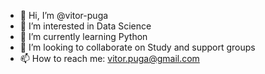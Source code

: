 - 👋 Hi, I’m @vitor-puga
- 👀 I’m interested in Data Science
- 🌱 I’m currently learning Python
- 💞️ I’m looking to collaborate on Study and support groups
- 📫 How to reach me: vitor.puga@gmail.com

<!---
vitor-puga/vitor-puga is a ✨ special ✨ repository because its `README.md` (this file) appears on your GitHub profile.
You can click the Preview link to take a look at your changes.
--->
